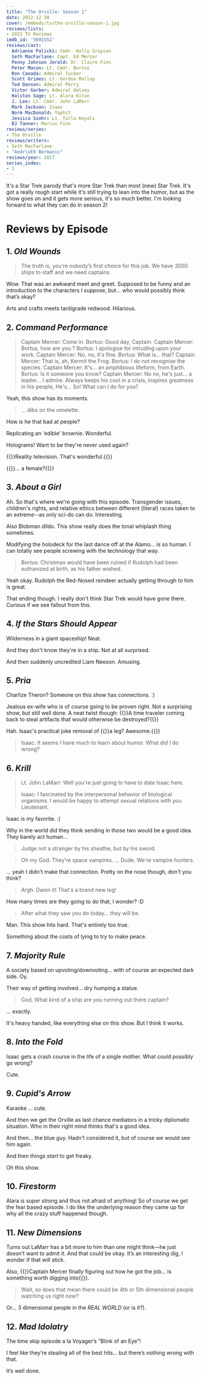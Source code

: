 ```yaml
---
title: "The Orville: Season 1"
date: 2022-12-30
cover: /embeds/tv/the-orville-season-1.jpg
reviews/lists:
- 2022 TV Reviews
imdb_id: '5691552'
reviews/cast:
  Adrianne Palicki: Cmdr. Kelly Grayson
  Seth MacFarlane: Capt. Ed Mercer
  Penny Johnson Jerald: Dr. Claire Finn
  Peter Macon: Lt. Cmdr. Bortus
  Ron Canada: Admiral Tucker
  Scott Grimes: Lt. Gordon Malloy
  Ted Danson: Admiral Perry
  Victor Garber: Admiral Halsey
  Halston Sage: Lt. Alara Kitan
  J. Lee: Lt. Cmdr. John LaMarr
  Mark Jackson: Isaac
  Norm MacDonald: Yaphit
  Jessica Szohr: Lt. Talla Keyali
  BJ Tanner: Marcus Finn
reviews/series:
- The Orville
reviews/writers:
- Seth MacFarlane
- "Andr\xE9 Bormanis"
reviews/year: 2017
series_index:
- 1
---
```

It's a Star Trek parody that's more Star Trek than most (new) Star Trek. It's got a really rough start while it's still trying to lean into the humor, but as the show goes on and it gets more serious, it's so much better. I'm looking forward to what they can do in season 2!

# Reviews by Episode

## 1. *Old Wounds*

 > The truth is, you’re nobody’s first choice for this job. We have 3000 ships to staff and we need captains. 

Wow. That was an awkward meet and greet. Supposed to be funny and an introduction to the characters I suppose, but… who would possibly think that’s okay?

Arts and crafts meets tardigrade redwood. Hilarious. 

<!--more-->

## 2. *Command Performance*

> Captain Mercer: Come in.
Bortus: Good day, Captain.
Captain Mercer: Bortus, how are you ?
Bortus: I apologise for intruding upon your work.
Captain Mercer: No, no, it's fine.
Bortus: What is... that?
Captain Mercer: That is, ah, Kermit the Frog.
Bortus: I do not recognise the species.
Captain Mercer: It's... an amphibious lifeform, from Earth.
Bortus: Is it someone you know?
Captain Mercer: No no, he's just... a leader... I admire. Always keeps his cool in a crisis, inspires greatness in his people, He's... So! What can I do for you?

Yeah, this show has its moments. 

> ... dibs on the omelette. 

How is he that bad at people?

Replicating an 'edible' brownie. Wonderful. 

Holograms! Want to be they're never used again?

{{<spoiler>}}Reality television. That's wonderful.{{</spoiler>}}

{{<spoiler>}}... a female?{{</spoiler>}}

## 3. *About a Girl*

Ah. So that's where we're going with this episode. Transgender issues, children's rights, and relative ethics between different (literal) races taken to an extreme--as only sci-do can do. Interesting. 

Also Blobman dildo. This show really does the tonal whiplash thing sometimes. 

Modifying the holodeck for the last dance off at the Alamo... is so human. I can totally see people screwing with the technology that way. 

> Bortus: Christmas would have been ruined if Rudolph had been euthanized at birth, as his father wished.

Yeah okay. Rudolph the Red-Nosed reindeer actually getting through to him is great. 

That ending though. I really don't think Star Trek would have gone there. Curious if we see fallout from this. 

## 4. *If the Stars Should Appear*

Wilderness in a giant spaceship! Neat. 

And they don't know they're in a ship. Not at all surprised. 

And then suddenly uncredited Liam Neeson. Amusing. 

## 5. *Pria*

Charlize Theron? Someone on this show has connections. :)

Jealous ex-wife who is of course going to be proven right. Not a surprising show, but still well done. A neat twist though: {{<spoiler>}}A time traveler coming back to steal artifacts that would otherwise be destroyed?{{</spoiler>}} 

Hah. Isaac's practical joke removal of {{<spoiler>}}a leg? Awesome.{{</spoiler>}} 

> Isaac: It seems I have much to learn about humor. What did I do wrong?

## 6. *Krill*

> Lt. John LaMarr: Well you're just going to have to date Isaac here.
> 
> Isaac: I fascinated by the interpersonal behavior of biological organisms. I would be happy to attempt sexual relations with you Lieutenant. 

Isaac is my favorite. :)

Why in the world did they think sending in those two would be a good idea. They barely act human...

> Judge not a stranger by his sheathe, but by his sword. 

> Oh my God. They're space vampires. 
> ...
> Dude. We're vampire hunters. 

... yeah I didn't make that connection. Pretty on the nose though, don't you think?

> Argh. Damn it! That's a brand new leg!

How many times are they going to do that, I wonder?
:D

> After what they saw you do today... they will be. 

Man. This show hits hard. That's entirely too true. 

Something about the costs of lying to try to make peace. 

## 7. *Majority Rule*

A society based on upvoting/downvoting... with of course an expected dark side. Oy. 

Their way of getting involved... dry humping a statue. 

> God. What kind of a ship are you running out there captain? 

... exactly. 

It's heavy handed, like everything else on this show. But I think it works. 

## 8. *Into the Fold*

Isaac gets a crash course in the life of a single mother. What could possibly go wrong? 

Cute. 

## 9. *Cupid's Arrow*

Karaoke ... cute. 

And then we get the Orville as last chance mediators in a tricky diplomatic situation. Who in their right mind thinks that's a good idea. 

And then... the blue guy. Hadn't considered it, but of course we would see him again. 

And then things *start* to get freaky. 

Oh this show. 

## 10. *Firestorm*
Alara is super strong and thus not afraid of anything! So of course we get the fear based episode. I do like the underlying reason they came up for why all the crazy stuff happened though.

## 11. *New Dimensions*
Turns out LaMarr has a bit more to him than one might think—he just doesn’t want to admit it. And that could be okay. It’s an interesting dig, I wonder if that will stick. 

Also, {{<spoiler>}}Captain Mercer finally figuring out how he got the job… is something worth digging into{{</spoiler>}}. 

> Wait, so does that mean there could be 4th or 5th dimensional people watching us right now? 

Or… 3 dimensional people in the *REAL WORLD* (or is it?). 

## 12. *Mad Idolatry*
The time skip episode a la Voyager’s “Blink of an Eye”!

I feel like they’re stealing all of the best hits… but there’s nothing wrong with that. 

It’s well done. 